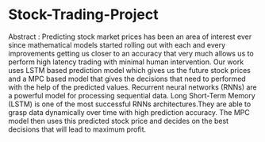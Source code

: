 # Stock-Trading-Project
Abstract : 
Predicting stock market prices has been an area of interest ever since mathematical models started rolling out with each and every improvements getting us closer to an accuracy that very much allows us to perform high latency trading with minimal human intervention. Our work uses LSTM based prediction model which gives us the future stock prices and a MPC based model that gives the decisions that need to performed with the help of the predicted values. Recurrent neural networks (RNNs) are a powerful model for processing sequential data. Long Short-Term Memory (LSTM) is one of the most successful RNNs architectures.They are able to grasp data dynamically over time with high prediction accuracy. The MPC model then uses this predicted stock price and decides on the best decisions that will lead to maximum profit.

